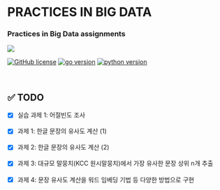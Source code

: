 # PRACTICES IN BIG DATA

### Practices in Big Data assignments

<img src="https://www.analyticsinsight.net/wp-content/uploads/2019/11/Next-for-Big-Data.jpg">

<br>

[![GitHub license](https://img.shields.io/badge/license-GPL-blue)](https://github.com/joshua-dev/bigdata/blob/master/LICENSE)
[![go version](https://img.shields.io/badge/go-1.14.1-00add8)](https://go.dev/)
[![python version](https://img.shields.io/badge/python-3.7.7-4B8BBE)](https://www.python.org/)

<br>

## :white_check_mark: TODO

- [x] 실습 과제 1: 어절빈도 조사
<br><br>
- [x] 과제 1: 한글 문장의 유사도 계산 (1)
<br><br>
- [x] 과제 2: 한글 문장의 유사도 계산 (2)
<br><br>
- [x] 과제 3: 대규모 말뭉치(KCC 원시말뭉치)에서 가장 유사한 문장 상위 n개 추출
<br><br>
- [x] 과제 4: 문장 유사도 계산을 워드 임베딩 기법 등 다양한 방법으로 구현

